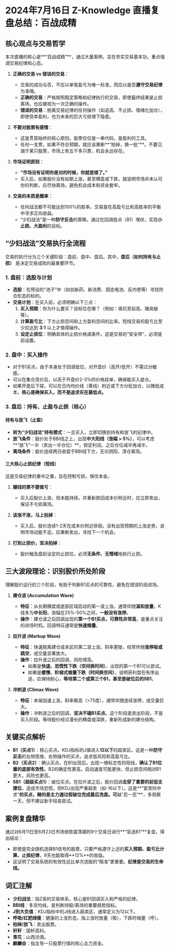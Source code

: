 # 2024年7月16日 Z-Knowledge 直播复盘总结：百战成精

## 核心观点与交易哲学

本次直播的核心是**“百战成精”**，通过大量案例，旨在夯实交易基本功，重点强调交易纪律和心态。

1.  **正确的交易 vs 错误的交易**：
    *   交易的成功与否，不应以单笔盈亏为唯一标准，而应以是否**遵守交易纪律**为准绳。
    *   **正确的交易**：严格按照既定策略和纪律执行的交易，即使最终结果是止损离场，也应被视为一次正确的操作。
    *   **错误的交易**：脱离交易纪律的任何操作（如追高、不止损、情绪化加仓），即使侥幸盈利，也为未来的巨大亏损埋下隐患。

2.  **不要对股票有感情**：
    *   这是贯穿始终的核心原则。股票仅仅是一串代码，是盈利的工具。
    *   任何一支票，如果不符合预期，就应该果断**“拍掉，换一批”**。不要沉溺于某只股票，市场上有五千多只票，机会永远存在。

3.  **市场证明原则**：
    *   **“市场没有证明你是对的时候，你就是错了。”**
    *   买入后，如果股价没有如期上涨，甚至横盘或下跌，就说明市场并未认可你的判断，应尽快离场，避免机会成本和资金套牢。

4.  **交易的本质是概率**：
    *   任何战法都不可能达到100%的胜率。交易是在高盈亏比和高胜率的平衡中寻求正向收益。
    *   “少妇战法”是一种**防守反击**的策略，通过在回调低点（B1）埋伏，实现**小止损、大盈利**的目标。

## “少妇战法”交易执行全流程

交易的执行分为三个关键阶段：盘前、盘中、盘后。其中，**盘后（如何持有与止损）** 是决定交易成败的最重要环节。

### 1. 盘前：选股与计划

*   **选股**：在预设的“池子”中（如创新药、新消费、固态电池、反内卷等）寻找符合形态的标的。
*   **交易计划**：在买入前，必须明确以下三点：
    1.  **买入预期**：你为什么要买？目标位在哪？（例如：填坑至前高、赌突破等）。
    2.  **计算盈亏比**：下方止损空间和上方盈利空间的比率。短线交易的盈亏比至少应达到 **3:1** 以上才值得操作。
    3.  **设定止损位**：明确具体的止损价格或条件。这是交易的“安全带”，必须提前设置。

### 2. 盘中：买入操作

*   对于B1买点，由于本身处于回调低位，对开盘价（高开/低开）不需过分敏感。
*   可以在集合竞价后，以高于开盘价2-3%的价格挂单，确保能买入底仓。
*   如果开盘后下探，可以在日内均价线（黄线）附近或下方分批加仓，以摊低成本。**核心是确保买入，而不是追求买在最低点。**

### 3. 盘后：持有、止盈与止损（核心）

#### 持有与放飞（止盈）

*   **转为“少妇战法”持有模式**：一旦买入，立即切换到持有和放飞的纪律中。
*   **放飞条件**：股价处于BBI线之上，出现**中大阳线（涨幅 > 5%）**，可以考虑**“放飞”一半（卖出一半仓位）**，锁定利润。之后仓位减半再减半。
*   **离场条件**：股价连续两日收盘于BBI线下方，无论阴阳，清仓离场。

#### 三大核心止损纪律（短线）

这是交易纪律的重中之重，旨在控制亏损，保住本金。

1.  **赚钱的票不要做亏**：
    *   买入后股价上涨，但未能持续，并重新跌回成本价附近时，应立即卖出，保证不亏损离场。

2.  **该涨不涨，马上拍掉**：
    *   买入后，股价连续1-2天在成本价附近徘徊，没有出现预期的上涨走势，说明市场动能不足。应果断卖出，寻找下一个机会。

3.  **打到止损价，坚决拍掉**：
    *   股价触及盘前设定的止损位，必须**无条件、无情绪**地执行止损。

## 三大波段理论：识别股价所处阶段

理解股价运行的三个阶段，有助于判断B1买点的可靠性，避免在错误阶段进场。

1.  **建仓波 (Accumulation Wave)**
    *   **特征**：从长期横盘或底部区域启动的第一波上涨。通常伴随**温和放量**，K线多为**中长阳**，涨幅在25%-50%之间，**一般没有涨停**。
    *   **操作**：建仓波之后回调出现的**第一个B1买点，可靠性非常高**，是重点关注的进场时机。回调特征通常是**快速缩量**。

2.  **拉升波 (Markup Wave)**
    *   **特征**：快速脱离建仓成本区的第二波上涨。斜率更陡，经常伴随**涨停板或跳空**，成交量显著放大。
    *   **操作**：拉升波之后的回调，风险增高。
        *   如果是**快速、恐慌性下跌（空间换时间）**，出现的第一个B1可以尝试。
        *   如果是**缓慢、阶梯式缩量下跌（时间换空间）**，说明获利盘在有序出逃，应保持耐心，**等待第二个或第三个B1，甚至是破位后的SB1**。

3.  **冲刺波 (Climax Wave)**
    *   **特征**：末端加速上涨，斜率极高（>75度），通常伴随连续涨停，成交量巨大。
    *   **操作**：冲刺波之后的回调，**坚决不碰B1买点**。这个阶段是卖出阶段，不是买入阶段。等待股价经过漫长的横盘或深跌，重新形成新的建仓结构。

## 关键买点解析

*   **B1（买点1）**：核心买点。KDJ指标的J值进入**12以下**的超卖区。这是一种**防守反击**的左侧思维、右侧操作的买点，追求低风险和高盈亏比。
*   **B2（买点2）**：确认买点。在B1出现后，出现一根标志性的阳线，**确认了B1位置的底部有效性**。B2的确定性更高，启动速度可能更快，但止损空间相对B1更大，风险也更高。
*   **SB1（超级买点1）**：破位买点。在拉升波之后，股价回调**击穿了重要的前低支撑位**，造成市场恐慌，但KDJ出现严重超卖（如-16以下）。这是**“富贵险中求”**的买点，赌的是主力通过假破位完成最后洗盘。可以**“忍一忍”**，多观察一天，但不建议新手轻易尝试。

## 案例复盘精华

通过对6月11日至6月23日市场弱势震荡期的9个交易日进行**“盲选B1”**复盘，得出结论：

*   即使是完全随机选择B1信号的股票，只要严格遵守上述的**买入预期、盈亏比计算、止损纪律**，9天也能取得**12%**的收益。
*   这证明了交易系统的有效性远比单次选股的“精准”更重要。**纪律是交易的生命线。**

## 词汇注解

*   **少妇战法**：指Z哥的交易体系，核心是B1回调买入和严格的纪律。
*   **BBI线**：多空均线，是判断持股/离场的重要趋势指标。
*   **J到大负值**：KDJ指标中的J线进入超卖区，通常定义为12以下。
*   **呼吸/红肥绿瘦**：健康的上涨形态，指上涨时放量（吸），下跌时缩量（呼）。
*   **拍掉/放飞**：卖出股票。
*   **轩轩**：国轩高科。
*   **青花**：山西汾酒。
*   **麒麟会**：指主导一只股票行情的核心主力资金。
